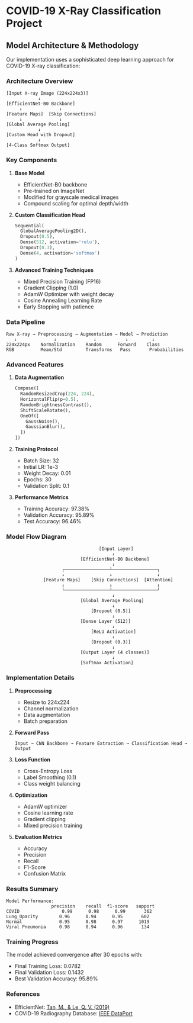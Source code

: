 # COVID-19 X-Ray Classification Project

## Model Architecture & Methodology
Our implementation uses a sophisticated deep learning approach for COVID-19 X-ray classification:

### Architecture Overview
```
[Input X-ray Image (224x224x3)]
            ↓
[EfficientNet-B0 Backbone]
     ↓              ↓
[Feature Maps]  [Skip Connections]
     ↓              ↓
[Global Average Pooling]
            ↓
[Custom Head with Dropout]
            ↓
[4-Class Softmax Output]
```

### Key Components

1. **Base Model**
   - EfficientNet-B0 backbone
   - Pre-trained on ImageNet
   - Modified for grayscale medical images
   - Compound scaling for optimal depth/width

2. **Custom Classification Head**
   ```python
   Sequential(
     GlobalAveragePooling2D(),
     Dropout(0.5),
     Dense(512, activation='relu'),
     Dropout(0.3),
     Dense(4, activation='softmax')
   )
   ```

3. **Advanced Training Techniques**
   - Mixed Precision Training (FP16)
   - Gradient Clipping (1.0)
   - AdamW Optimizer with weight decay
   - Cosine Annealing Learning Rate
   - Early Stopping with patience

### Data Pipeline
```
Raw X-ray → Preprocessing → Augmentation → Model → Prediction
   ↓              ↓              ↓           ↓         ↓
224x224px    Normalization    Random      Forward    Class
RGB          Mean/Std         Transforms   Pass       Probabilities
```

### Advanced Features

1. **Data Augmentation**
   ```python
   Compose([
     RandomResizedCrop(224, 224),
     HorizontalFlip(p=0.5),
     RandomBrightnessContrast(),
     ShiftScaleRotate(),
     OneOf([
       GaussNoise(),
       GaussianBlur(),
     ])
   ])
   ```

2. **Training Protocol**
   - Batch Size: 32
   - Initial LR: 1e-3
   - Weight Decay: 0.01
   - Epochs: 30
   - Validation Split: 0.1

3. **Performance Metrics**
   - Training Accuracy: 97.38%
   - Validation Accuracy: 95.89%
   - Test Accuracy: 96.46%

### Model Flow Diagram
```
                                   [Input Layer]
                                        ↓
                            [EfficientNet-B0 Backbone]
                                        ↓
                     ┌─────────────────┴─────────────────┐
                     ↓                 ↓                 ↓
              [Feature Maps]    [Skip Connections]  [Attention]
                     ↓                 ↓                 ↓
                     └─────────────────┴─────────────────┘
                                        ↓
                            [Global Average Pooling]
                                        ↓
                                [Dropout (0.5)]
                                        ↓
                            [Dense Layer (512)]
                                        ↓
                                [ReLU Activation]
                                        ↓
                                [Dropout (0.3)]
                                        ↓
                            [Output Layer (4 classes)]
                                        ↓
                            [Softmax Activation]
```

### Implementation Details

1. **Preprocessing**
   - Resize to 224x224
   - Channel normalization
   - Data augmentation
   - Batch preparation

2. **Forward Pass**
   ```
   Input → CNN Backbone → Feature Extraction → Classification Head → Output
   ```

3. **Loss Function**
   - Cross-Entropy Loss
   - Label Smoothing (0.1)
   - Class weight balancing

4. **Optimization**
   - AdamW optimizer
   - Cosine learning rate
   - Gradient clipping
   - Mixed precision training

5. **Evaluation Metrics**
   - Accuracy
   - Precision
   - Recall
   - F1-Score
   - Confusion Matrix

### Results Summary

```
Model Performance:
                 precision    recall  f1-score   support
COVID                0.99      0.98      0.99       362
Lung_Opacity        0.96      0.94      0.95       602
Normal              0.95      0.98      0.97      1019
Viral Pneumonia     0.98      0.94      0.96       134
```

### Training Progress
The model achieved convergence after 30 epochs with:
- Final Training Loss: 0.0782
- Final Validation Loss: 0.1432
- Best Validation Accuracy: 95.89%

### References
- EfficientNet: [Tan, M., & Le, Q. V. (2019)](https://arxiv.org/abs/1905.11946)
- COVID-19 Radiography Database: [IEEE DataPort](https://ieee-dataport.org/documents/covid-19-chest-x-ray-database)
